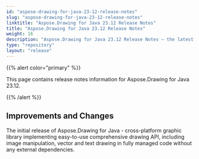 ```yaml
---
id: "aspose-drawing-for-java-23-12-release-notes"
slug: "aspose-drawing-for-java-23-12-release-notes"
linktitle: "Aspose.Drawing for Java 23.12 Release Notes"
title: "Aspose.Drawing for Java 23.12 Release Notes"
weight: 16
description: "Aspose.Drawing for Java 23.12 Release Notes – the latest updates and fixes."
type: "repository"
layout: "release"
---
```


{{% alert color="primary" %}}

This page contains release notes information for Aspose.Drawing for Java 23.12.

{{% /alert %}}
## **Improvements and Changes**

The initial release of Aspose.Drawing for Java - cross-platform graphic library implementing easy-to-use comprehensive drawing API, including image manipulation, vector and text drawing in fully managed code without any external dependencies.
